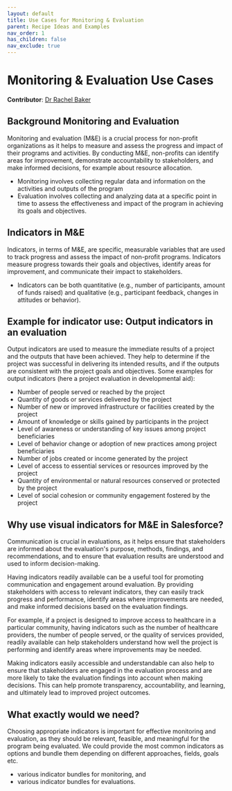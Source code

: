```yaml
---
layout: default
title: Use Cases for Monitoring & Evaluation
parent: Recipe Ideas and Examples
nav_order: 1
has_children: false
nav_exclude: true
---
```


# Monitoring & Evaluation Use Cases

**Contributor**: [Dr Rachel Baker](https://github.com/drrachelbaker)

## Background Monitoring and Evaluation

Monitoring and evaluation (M&E) is a crucial process for non-profit organizations as it helps to measure and assess the progress and impact of their programs and activities. By conducting M&E, non-profits can identify areas for improvement, demonstrate accountability to stakeholders, and make informed decisions, for example about resource allocation.

* Monitoring involves collecting regular data and information on the activities and outputs of the program
* Evaluation involves collecting and analyzing data at a specific point in time to assess the effectiveness and impact of the program in achieving its goals and objectives. 

## Indicators in M&E

Indicators, in terms of M&E, are specific, measurable variables that are used to track progress and assess the impact of non-profit programs. Indicators measure progress towards their goals and objectives, identify areas for improvement, and communicate their impact to stakeholders. 

* Indicators can be both quantitative (e.g., number of participants, amount of funds raised) and qualitative (e.g., participant feedback, changes in attitudes or behavior). 

## Example for indicator use: Output indicators in an evaluation

Output indicators are used to measure the immediate results of a project and the outputs that have been achieved. They help to determine if the project was successful in delivering its intended results, and if the outputs are consistent with the project goals and objectives. Some examples for output indicators (here a project evaluation in developmental aid):

- Number of people served or reached by the project
- Quantity of goods or services delivered by the project
- Number of new or improved infrastructure or facilities created by the project
- Amount of knowledge or skills gained by participants in the project
- Level of awareness or understanding of key issues among project beneficiaries
- Level of behavior change or adoption of new practices among project beneficiaries
- Number of jobs created or income generated by the project
- Level of access to essential services or resources improved by the project
- Quantity of environmental or natural resources conserved or protected by the project
- Level of social cohesion or community engagement fostered by the project

## Why use visual indicators for M&E in Salesforce?

Communication is crucial in evaluations, as it helps ensure that stakeholders are informed about the evaluation's purpose, methods, findings, and recommendations, and to ensure that evaluation results are understood and used to inform decision-making.

Having indicators readily available can be a useful tool for promoting communication and engagement around evaluation. By providing stakeholders with access to relevant indicators, they can easily track progress and performance, identify areas where improvements are needed, and make informed decisions based on the evaluation findings.

For example, if a project is designed to improve access to healthcare in a particular community, having indicators such as the number of healthcare providers, the number of people served, or the quality of services provided, readily available can help stakeholders understand how well the project is performing and identify areas where improvements may be needed.

Making indicators easily accessible and understandable can also help to ensure that stakeholders are engaged in the evaluation process and are more likely to take the evaluation findings into account when making decisions. This can help promote transparency, accountability, and learning, and ultimately lead to improved project outcomes.


## What exactly would we need?

Choosing appropriate indicators is important for effective monitoring and evaluation, as they should be relevant, feasible, and meaningful for the program being evaluated. We could provide the most common indicators as options and bundle them depending on different approaches, fields, goals etc.

* various indicator bundles for monitoring, and 
* various indicator bundles for evaluations. 




